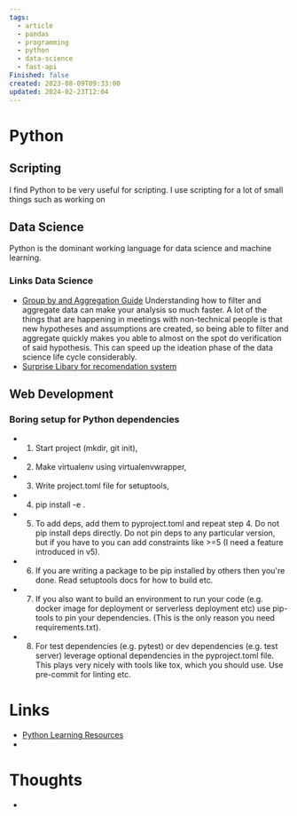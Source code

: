 ```yaml
---
tags:
  - article
  - pandas
  - programming
  - python
  - data-science
  - fast-api
Finished: false
created: 2023-08-09T09:33:00
updated: 2024-02-23T12:04
---
```

# Python


## Scripting 
I find Python to be very useful for scripting. I use scripting for a lot of small things such as working on 



## Data Science
Python is the dominant working language for data science and machine learning. 


### Links Data Science

- [Group by and Aggregation Guide](https://pbpython.com/groupby-agg.html) Understanding how to filter and aggregate data can make your analysis so much faster. A lot of the things that are happening in meetings with non-technical people is that new hypotheses and assumptions are created, so being able to filter and aggregate quickly makes you able to almost on the spot do verification of said hypothesis.  This can speed up the ideation phase of the data science life cycle considerably. 
- [Surprise Libary for recomendation system](https://surpriselib.com/)

## Web Development


### Boring setup for Python dependencies
- 1. Start project (mkdir, git init),
- 2. Make virtualenv using virtualenvwrapper,
- 3. Write project.toml file for setuptools,
- 4. pip install -e .
- 5. To add deps, add them to pyproject.toml and repeat step 4. Do not pip install deps directly. Do not pin deps to any particular version, but if you have to you can add constraints like >=5 (I need a feature introduced in v5).
- 6. If you are writing a package to be pip installed by others then you're done. Read setuptools docs for how to build etc.
- 7. If you also want to build an environment to run your code (e.g. docker image for deployment or serverless deployment etc) use pip-tools to pin your dependencies. (This is the only reason you need requirements.txt).
- 8. For test dependencies (e.g. pytest) or dev dependencies (e.g. test server) leverage optional dependencies in the pyproject.toml file. This plays very nicely with tools like tox, which you should use. Use pre-commit for linting etc.
# Links
- [Python Learning Resources](https://learnbyexample.github.io/py_resources/)
- 

# Thoughts 
- 


